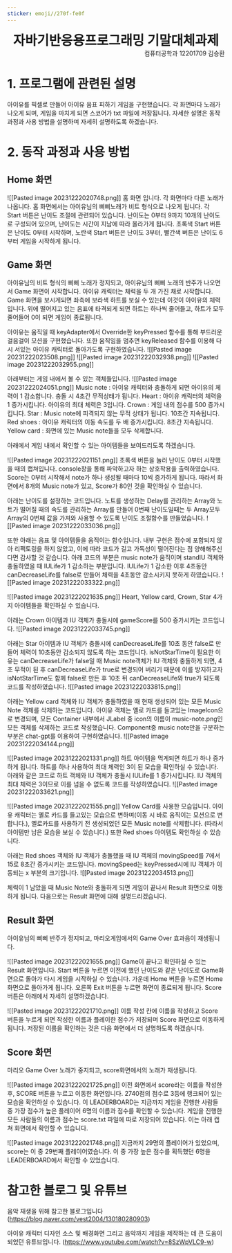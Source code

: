 ```yaml
---
sticker: emoji//270f-fe0f
---
```

<div style="text-align: center; font-size:30;font-weight:bold ">자바기반응용프로그래밍 기말대체과제</div>

<div style="text-align: right">컴퓨터공학과 12201709 김승환</div>

# 1. 프로그램에 관련된 설명
아이유를 픽셀로 만들어 아이유 음표 피하기 게임을 구현했습니다.
각 화면마다 노래가 나오게 되며, 게임을 마치게 되면 스코어가 txt 파일에 저장됩니다.
자세한 설명은 동작 과정과 사용 방법을 설명하며 자세히 설명하도록 하겠습니다.
# 2. 동작 과정과 사용 방법
## Home 화면
![[Pasted image 20231222020748.png]]
홈 화면 입니다.
각 화면마다 다른 노래가 나옵니다. 홈 화면에서는 아이유님의 삐삐노래가 비트 형식으로 나오게 됩니다.
각 Start 버튼은 난이도 조절에 관련되어 있습니다. 난이도는 0부터 9까지 10개의 난이도로 구성되어 있으며, 난이도는 시간이 지남에 따라 올라가게 됩니다.
초록색 Start 버튼은 난이도 0부터 시작하며, 노란색 Start 버튼은 난이도 3부터, 빨간색 버튼은 난이도 6부터 게임을 시작하게 됩니다.
## Game 화면
아이유님의 비트 형식의 삐삐 노래가 정지되고, 아이유님의 삐삐 노래의 반주가 나오면서 Game 화면이 시작합니다.
아이유 캐릭터는 체력을 두 개 가진 채로 시작합니다. Game 화면을 보시게되면 좌측에 보라색 하트를 보실 수 있는데 이것이 아이유의 체력입니다. 위에 떨어지고 있는 음표에 타격되게 되면 하트는 하나씩 줄어들고, 하트가 모두 줄어들어 0이 되면 게임이 종료됩니다.

아이유는 움직일 때 keyAdapter에서 Override한 keyPressed 함수를 통해 부드러운 걸음걸이 모션을 구현했습니다.
또한 움직임을 멈추면 keyReleased 함수를 이용해 다시 서있는 아이유 캐릭터로 돌아가도록 구현하였습니다.
![[Pasted image 20231222023508.png]]
![[Pasted image 20231222032938.png]]
![[Pasted image 20231222032955.png]]

아래부터는 게임 내에서 볼 수 있는 객체들입니다.
![[Pasted image 20231222024051.png]]
Music note : 아이유 캐릭터와 충돌하게 되면 아이유의 체력이 1 감소합니다. 충돌 시 4초간 무적상태가 됩니다.
Heart : 아이유 캐릭터의 체력을 1 증가시킵니다. 아이유의 최대 체력은 3입니다.
Crown : 게임 내의 점수를 500 증가시킵니다.
Star : Music note에 피격되지 않는 무적 상태가 됩니다. 10초간 지속됩니다.
Red shoes : 아이유 캐릭터의 이동 속도를 두 배 증가시킵니다. 8초간 지속됩니다.
Yellow card : 화면에 있는 Music note들을 모두 삭제합니다.

아래에서 게임 내에서 확인할 수 있는 아이템들을 보여드리도록 하겠습니다.

![[Pasted image 20231222021151.png]]
초록색 버튼을 눌러 난이도 0부터 시작했을 때의 캡쳐입니다. 
console창을 통해 파악하고자 하는 상호작용을 출력하였습니다.
Score는 0부터 시작해서 note가 하나 생성될 때마다 10씩 증가하게 됩니다. 따라서 화면에서 8개의 Music note가 있고, Score가 80인 것을 확인하실 수 있습니다. 

아래는 난이도를 설정하는 코드입니다. 노트를 생성하는 Delay를 관리하는 Array와 노트가 떨어질 때의 속도를 관리하는 Array를 만들어 0번째 난이도일때는 두 Array모두 Array의 0번째 값을 가져와 사용할 수 있도록 난이도 조절함수를 만들었습니다. 
![[Pasted image 20231222033036.png]]

또한 아래는 음표 및 아이템들을 움직이는 함수입니다. 내부 구현은 점수에 포함되지 않아 리팩토링을 하지 않았고, 이에 따라 코드가 길고 가독성이 떨어진다는 점 양해해주신다면 감사할 것 같습니다.
아래 코드의 부분은 music note가 움직이며 standIU 객체와 충돌하였을 때 IULife가 1 감소하는 부분입니다.
IULife가 1 감소한 이후 4초동안 canDecreaseLife를 false로 만들어 체력을 4초동안 감소시키지 못하게 하였습니다.
![[Pasted image 20231222033322.png]]

![[Pasted image 20231222021635.png]]
Heart, Yellow card, Crown, Star 4가지 아이템들을 확인하실 수 있습니다.

아래는 Crown 아이템과  IU 객체가 충돌시에 gameScore를 500 증가시키는 코드입니다.
![[Pasted image 20231222033745.png]]

아래는 Star 아이템과 IU 객체가 충돌시에 canDecreaseLife를 10초 동안 false로 만들어 체력이 10초동안 감소되지 않도록 하는 코드입니다. isNotStarTime이 필요한 이유는 canDecreaseLife가 false일 때 Music note객체가 IU 객체와 충돌하게 되면, 4초 무적이 된 후 canDecreaseLife가 true로 변경되어 버리기 때문에 이를 방지하고자 isNotStarTime도 함께 false로 만든 후 10초 뒤 canDecreaseLife와 true가 되도록 코드를 작성하였습니다.
![[Pasted image 20231222033815.png]]

아래는 Yellow card 객체와 IU 객체가 충돌하였을 때 현재 생성되어 있는 모든 Music Note 객체를 삭제하는 코드입니다. 아이유 객체는 옐로 카드를 들고있는 ImageIcon으로 변경되며, 모든 Container 내부에서 JLabel 중 icon의 이름이 music-note.png인 모든 객체를 삭제하는 코드로 작성했습니다. Component중 music note만을 구분하는 부분은 chat-gpt를 이용하여 구현하였습니다.
![[Pasted image 20231222034144.png]]

![[Pasted image 20231222021331.png]]
하트 아이템을 먹게되면 하트가 하나 증가하게 됩니다. 
하트를 하나 사용하여 최대 체력인 3이 된 모습을 확인하실 수 있습니다.
아래와 같은 코드로 하트 객체와 IU 객체가 충돌시 IULife를 1 증가시킵니다. IU 객체의 최대 체력은 3이므로 이를 넘을 수 없도록 코드를 작성하였습니다.
![[Pasted image 20231222033621.png]]

![[Pasted image 20231222021555.png]]
Yellow Card를 사용한 모습입니다. 아이유 캐릭터는 옐로 카드를 들고있는 모습으로 변하며(이동 시 바로 움직이는 모션으로 변합니다.), 옐로카드를 사용하기 전 생성되었던 모든 Music note를 삭제합니다. (따라서 아이템만 남은 모습을 보실 수 있습니다.)
또한 Red shoes 아이템도 확인하실 수 있습니다.

아래는 Red shoes 객체와 IU 객체가 충돌했을 때 IU 객체의 movingSpeed를 7에서 15로 8초간 증가시키는 코드입니다. movingSpeed는 keyPressed시에 IU 객체가 이동되는 x 부분의 크기입니다.
![[Pasted image 20231222034513.png]]

체력이 1 남았을 때 Music Note와 충돌하게 되면 게임이 끝나서 Result 화면으로 이동하게 됩니다.
다음으로는 Result 화면에 대해 설명드리겠습니다.
## Result 화면
아이유님의 삐삐 반주가 정지되고, 마리오게임에서의 Game Over 효과음이 재생됩니다.

![[Pasted image 20231222021655.png]]
Game이 끝나고 확인하실 수 있는 Result 화면입니다.
Start 버튼을 누르면 이전에 했던 난이도와 같은 난이도로 Game화면으로 돌아가 다시 게임을 시작하실 수 있습니다.
가운데 Home 버튼을 누르면 Home 화면으로 돌아가게 됩니다.
오른쪽 Exit 버튼을 누르면 화면이 종료되게 됩니다.
Score 버튼은 아래에서 자세히 설명하겠습니다.

![[Pasted image 20231222021710.png]]
이름 작성 칸에 이름을 작성하고 Score 버튼을 누르게 되면 작성한 이름과 플레이한 점수가 저장되며 Score 화면으로 이동하게 됩니다. 저장된 이름을 확인하는 것은 다음 화면에서 더 설명하도록 하겠습니다. 
## Score 화면
마리오 Game Over 노래가 중지되고, score화면에서의 노래가 재생됩니다.

![[Pasted image 20231222021725.png]]
이전 화면에서 score라는 이름을 작성한 후, SCORE 버튼을 누르고 이동한 화면입니다. 2740점의 점수로 3등에 랭크되어 있는 모습을 확인하실 수 있습니다. 이 LEADERBOARD는 지금까지 게임을 진행한 사람들 중 가장 점수가 높은 플레이어 6명의 이름과 점수를 확인할 수 있습니다. 게임을 진행한 모든 사람들의 이름과 점수는 score.txt 파일에 따로 저장되어 있습니다. 이는 아래 캡쳐 화면에서 확인할 수 있습니다.

![[Pasted image 20231222021748.png]]
지금까지 29명의 플레이어가 있었으며, score는 이 중 29번째 플레이어였습니다. 이 중 가장 높은 점수를 획득했던 6명을 LEADERBOARD에서 확인할 수 있었습니다.
# 참고한 블로그 및 유튜브
음악 재생을 위해 참고한 블로그입니다 
(https://blog.naver.com/vest2004/130180280903) 

아이유 캐릭터 디자인 소스 및 배경화면 그리고 음악까지 게임을 제작하는 데 큰 도움이 되었던 유튜브입니다. 
(https://www.youtube.com/watch?v=8SzWpVLC9-w)